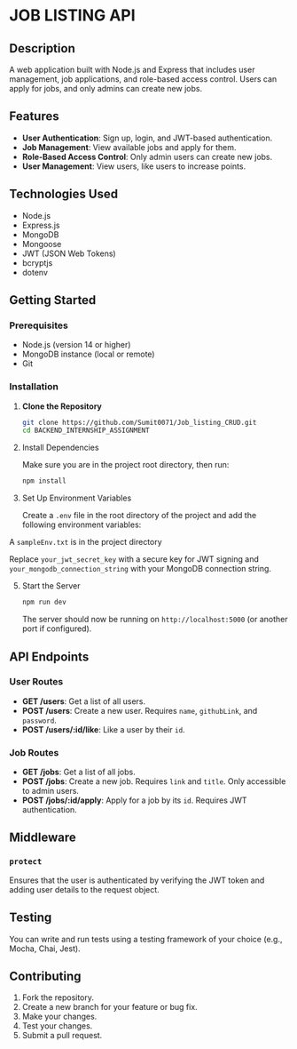 


# JOB LISTING API

## Description

A web application built with Node.js and Express that includes user management, job applications, and role-based access control. Users can apply for jobs, and only admins can create new jobs.

## Features

- **User Authentication**: Sign up, login, and JWT-based authentication.
- **Job Management**: View available jobs and apply for them.
- **Role-Based Access Control**: Only admin users can create new jobs.
- **User Management**: View users, like users to increase points.

## Technologies Used

- Node.js
- Express.js
- MongoDB
- Mongoose
- JWT (JSON Web Tokens)
- bcryptjs
- dotenv

## Getting Started

### Prerequisites

- Node.js (version 14 or higher)
- MongoDB instance (local or remote)
- Git

### Installation

1. **Clone the Repository**

   ```bash
   git clone https://github.com/Sumit0071/Job_listing_CRUD.git
   cd BACKEND_INTERNSHIP_ASSIGNMENT
   ```

2. Install Dependencies

   Make sure you are in the project root directory, then run:

   ```bash
   npm install
   ```

3. Set Up Environment Variables

   Create a `.env` file in the root directory of the project and add the following environment variables:

  A `sampleEnv.txt` is in the project directory

   Replace `your_jwt_secret_key` with a secure key for JWT signing and `your_mongodb_connection_string` with your MongoDB connection string.


5. Start the Server

   ```bash
   npm run dev
   ```

   The server should now be running on `http://localhost:5000` (or another port if configured).

## API Endpoints

### User Routes

- **GET /users**: Get a list of all users.
- **POST /users**: Create a new user. Requires `name`, `githubLink`, and `password`.
- **POST /users/:id/like**: Like a user by their `id`.

### Job Routes

- **GET /jobs**: Get a list of all jobs.
- **POST /jobs**: Create a new job. Requires `link` and `title`. Only accessible to admin users.
- **POST /jobs/:id/apply**: Apply for a job by its `id`. Requires JWT authentication.

## Middleware

### `protect`

Ensures that the user is authenticated by verifying the JWT token and adding user details to the request object.

## Testing

You can write and run tests using a testing framework of your choice (e.g., Mocha, Chai, Jest).

## Contributing

1. Fork the repository.
2. Create a new branch for your feature or bug fix.
3. Make your changes.
4. Test your changes.
5. Submit a pull request.

